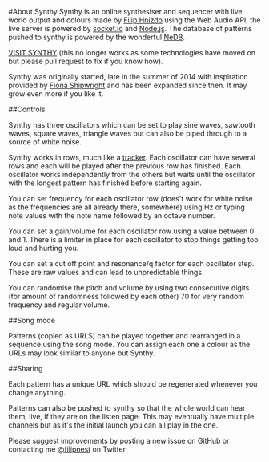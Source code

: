 #About Synthy
Synthy is an online synthesiser and sequencer with live world output and colours made by [Filip Hnízdo](http://filipnest.com) using the Web Audio API, the live server is powered by [socket.io](http://socket.io/) and [Node.js](http://Node.js). The database of patterns pushed to synthy is powered by the wonderful [NeDB](https://github.com/louischatriot/nedb).

[VISIT SYNTHY](https://synthy.filipnest.com) (this no longer works as some technologies have moved on but please pull request to fix if you know how).

Synthy was originally started, late in the summer of 2014 with inspiration provided by [Fiona Shipwright](http://instagram.com/edwardiansnow) and has been expanded since then. It may grow even more if you like it.

##Controls

Synthy has three oscillators which can be set to play sine waves, sawtooth waves, square waves, triangle waves but can also be piped through to a source of white noise.

Synthy works in rows, much like a [tracker](http://en.wikipedia.org/wiki/Music_tracker). Each oscillator can have several rows and each will be played after the previous row has finished. Each oscillator works independently from the others but waits until the oscillator with the longest pattern has finished before starting again.

You can set frequency for each oscillator row (does't work for white noise as the frequencies are all already there, somewhere) using Hz or typing note values with the note name followed by an octave number.

You can set a gain/volume for each oscillator row using a value between 0 and 1.  There is a limiter in place for each oscillator to stop things getting too loud and hurting you.

You can set a cut off point and resonance/q factor for each oscillator step. These are raw values and can lead to unpredictable things.

You can randomise the pitch and volume by using two consecutive digits (for amount of randomness followed by each other) 70 for very random frequency and regular volume.

##Song mode

Patterns (copied as URLS) can be played together and rearranged in a sequence using the song mode. You can assign each one a colour as the URLs may look similar to anyone but Synthy.

##Sharing

Each pattern has a unique URL which should be regenerated whenever you change anything.

Patterns can also be pushed to synthy so that the whole world can hear them, live, if they are on the listen page. This may eventually have multiple channels but as it's the initial launch you can all play in the one.

Please suggest improvements by posting a new issue on GitHub or contacting me [@filipnest](http://www.twitter.com/filipnest) on Twitter
